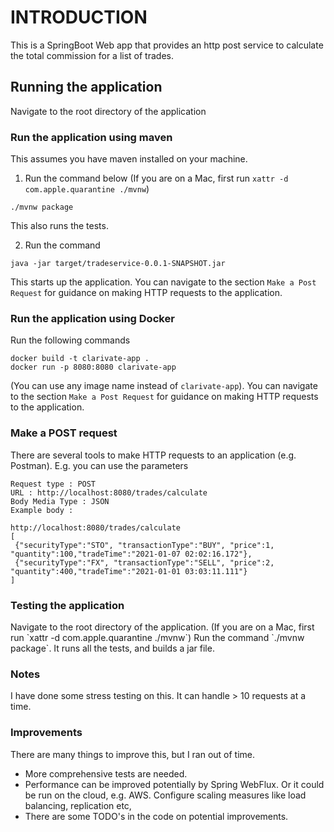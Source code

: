 <h1>INTRODUCTION</h1>

This is a SpringBoot Web app that provides an http post service to calculate the total commission for a list of trades.

<h2>Running the application </h2>
Navigate to the root directory of the application
<h3>Run the application using maven</h3>
This assumes you have maven installed on your machine.


1. Run the command below (If you are on a Mac, first run `xattr -d com.apple.quarantine ./mvnw`)
```
./mvnw package
```
This also runs the tests.

2. Run the command
```
java -jar target/tradeservice-0.0.1-SNAPSHOT.jar
```
This starts up the application. You can navigate to the section `Make a Post Request` for guidance on making HTTP requests to the application.

<h3>Run the application using Docker</h3>
Run the following commands

```
docker build -t clarivate-app .
docker run -p 8080:8080 clarivate-app
```

(You can use any image name instead of `clarivate-app`).
You can navigate to the section `Make a Post Request` for guidance on making HTTP requests to the application.

<h3>Make a POST request</h3>


There are several tools to make HTTP requests to an application (e.g. Postman). E.g. you can use the parameters

```
Request type : POST
URL : http://localhost:8080/trades/calculate
Body Media Type : JSON
Example body :

http://localhost:8080/trades/calculate
[
 {"securityType":"STO", "transactionType":"BUY", "price":1, "quantity":100,"tradeTime":"2021-01-07 02:02:16.172"},
 {"securityType":"FX", "transactionType":"SELL", "price":2, "quantity":400,"tradeTime":"2021-01-01 03:03:11.111"}
]
```


<h3>Testing the application</h3>
Navigate to the root directory of the application.
(If you are on a Mac, first run `xattr -d com.apple.quarantine ./mvnw`)
Run the command `./mvnw package`. It runs all the tests, and builds a jar file.

<h3>Notes</h3>
I have done some stress testing on this. It can handle > 10 requests at a time.

<h3>Improvements</h3>

There are many things to improve this, but I ran out of time.
* More comprehensive tests are needed.
* Performance can be improved potentially by Spring WebFlux. Or it could be run on the cloud, e.g. AWS. Configure scaling measures like load balancing, replication etc,
* There are some TODO's in the code on potential improvements.
